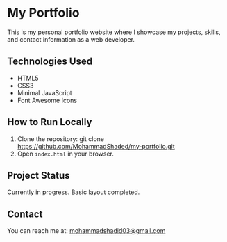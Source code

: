 # My Portfolio

This is my personal portfolio website where I showcase my projects, skills, and contact information as a web developer.

## Technologies Used
- HTML5
- CSS3
- Minimal JavaScript
- Font Awesome Icons

## How to Run Locally
1. Clone the repository:
git clone https://github.com/MohammadShaded/my-portfolio.git
2. Open `index.html` in your browser.

## Project Status
Currently in progress. Basic layout completed.

## Contact
You can reach me at:  mohammadshadid03@gmail.com
